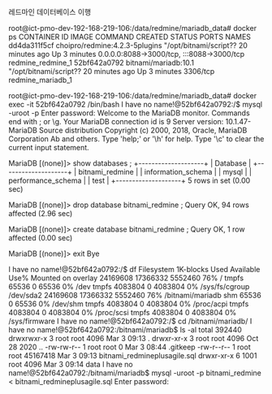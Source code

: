 
레드마인 데이터베이스 이행

root@ict-pmo-dev-192-168-219-106:/data/redmine/mariadb_data# docker ps
CONTAINER ID   IMAGE                            COMMAND                  CREATED          STATUS         PORTS                                       NAMES
dd4da311f5cf   choipro/redmine:4.2.3-5plugins   "/opt/bitnami/script??   20 minutes ago   Up 3 minutes   0.0.0.0:8088->3000/tcp, :::8088->3000/tcp   redmine_redmine_1
52bf642a0792   bitnami/mariadb:10.1             "/opt/bitnami/script??   20 minutes ago   Up 3 minutes   3306/tcp                                    redmine_mariadb_1

root@ict-pmo-dev-192-168-219-106:/data/redmine/mariadb_data# docker exec -it 52bf642a0792 /bin/bash
I have no name!@52bf642a0792:/$ mysql -uroot -p
Enter password: 
Welcome to the MariaDB monitor.  Commands end with ; or \g.
Your MariaDB connection id is 9
Server version: 10.1.47-MariaDB Source distribution
Copyright (c) 2000, 2018, Oracle, MariaDB Corporation Ab and others.
Type 'help;' or '\h' for help. Type '\c' to clear the current input statement.

MariaDB [(none)]> show databases ;
+--------------------+
| Database           |
+--------------------+
| bitnami_redmine    |
| information_schema |
| mysql              |
| performance_schema |
| test               |
+--------------------+
5 rows in set (0.00 sec)

MariaDB [(none)]> drop database bitnami_redmine ;
Query OK, 94 rows affected (2.96 sec)

MariaDB [(none)]> create database bitnami_redmine ;
Query OK, 1 row affected (0.00 sec)

MariaDB [(none)]> exit
Bye


I have no name!@52bf642a0792:/$ df 
Filesystem     1K-blocks     Used Available Use% Mounted on
overlay         24169608 17366332   5552460  76% /
tmpfs              65536        0     65536   0% /dev
tmpfs            4083804        0   4083804   0% /sys/fs/cgroup
/dev/sda2       24169608 17366332   5552460  76% /bitnami/mariadb
shm                65536        0     65536   0% /dev/shm
tmpfs            4083804        0   4083804   0% /proc/acpi
tmpfs            4083804        0   4083804   0% /proc/scsi
tmpfs            4083804        0   4083804   0% /sys/firmware
I have no name!@52bf642a0792:/$ cd /bitnami/mariadb/
I have no name!@52bf642a0792:/bitnami/mariadb$ ls -al
total 392440
drwxrwxr-x 3 root root      4096 Mar  3 09:13 .
drwxr-xr-x 3 root root      4096 Oct 28  2020 ..
-rw-rw-r-- 1 root root         0 Mar  3 08:44 .gitkeep
-rw-r--r-- 1 root root  45167418 Mar  3 09:13 bitnami_redmineplusagile.sql
drwxr-xr-x 6 1001 root      4096 Mar  3 09:14 data
I have no name!@52bf642a0792:/bitnami/mariadb$ mysql -uroot -p bitnami_redmine < bitnami_redmineplusagile.sql 
Enter password: 

